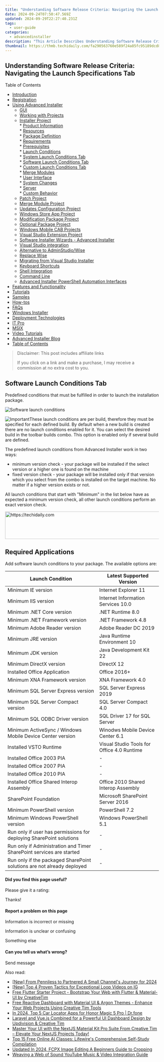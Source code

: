 ```yaml
---
title: "Understanding Software Release Criteria: Navigating the Launch Specifications Tab"
date: 2024-09-24T07:50:47.569Z
updated: 2024-09-29T22:27:40.231Z
tags:
  - user-guide
categories:
  - advancedinstaller
description: "This Article Describes Understanding Software Release Criteria: Navigating the Launch Specifications Tab"
thumbnail: https://thmb.techidaily.com/fa290563760e589f24a85fc95189dcd8b9293ad6203d8af2e7f7aed06726e6d2.jpg
---
```


## Understanding Software Release Criteria: Navigating the Launch Specifications Tab

Table of Contents

* [Introduction](https://tools.techidaily.com/advancedinstaller/products/)
* [Registration](https://tools.techidaily.com/advancedinstaller/products/)
* [Using Advanced Installer](https://tools.techidaily.com/advancedinstaller/products/)  
   * [GUI](https://tools.techidaily.com/advancedinstaller/products/)  
   * [Working with Projects](https://tools.techidaily.com/advancedinstaller/products/)  
   * [Installer Project](https://tools.techidaily.com/advancedinstaller/products/)  
         * [Product Information](https://tools.techidaily.com/advancedinstaller/products/)  
         * [Resources](https://tools.techidaily.com/advancedinstaller/products/)  
         * [Package Definition](https://tools.techidaily.com/advancedinstaller/products/)  
         * [Requirements](https://tools.techidaily.com/advancedinstaller/products/)  
                  * [Prerequisites](https://tools.techidaily.com/advancedinstaller/products/)  
                  * [Launch Conditions](https://tools.techidaily.com/advancedinstaller/products/)  
                              * [System Launch Conditions Tab](https://tools.techidaily.com/advancedinstaller/products/)  
                              * [Software Launch Conditions Tab](https://tools.techidaily.com/advancedinstaller/products/)  
                              * [Custom Launch Conditions Tab](https://tools.techidaily.com/advancedinstaller/products/)  
                  * [Merge Modules](https://tools.techidaily.com/advancedinstaller/products/)  
         * [User Interface](https://tools.techidaily.com/advancedinstaller/products/)  
         * [System Changes](https://tools.techidaily.com/advancedinstaller/products/)  
         * [Server](https://tools.techidaily.com/advancedinstaller/products/)  
         * [Custom Behavior](https://tools.techidaily.com/advancedinstaller/products/)  
   * [Patch Project](https://tools.techidaily.com/advancedinstaller/products/)  
   * [Merge Module Project](https://tools.techidaily.com/advancedinstaller/products/)  
   * [Updates Configuration Project](https://tools.techidaily.com/advancedinstaller/products/)  
   * [Windows Store App Project](https://tools.techidaily.com/advancedinstaller/products/)  
   * [Modification Package Project](https://tools.techidaily.com/advancedinstaller/products/)  
   * [Optional Package Project](https://tools.techidaily.com/advancedinstaller/products/)  
   * [Windows Mobile CAB Projects](https://tools.techidaily.com/advancedinstaller/products/)  
   * [Visual Studio Extension Project](https://tools.techidaily.com/advancedinstaller/products/)  
   * [Software Installer Wizards - Advanced Installer](https://tools.techidaily.com/advancedinstaller/products/)  
   * [Visual Studio integration](https://tools.techidaily.com/advancedinstaller/products/)  
   * [Alternative to AdminStudio/Wise](https://tools.techidaily.com/advancedinstaller/products/)  
   * [Replace Wise](https://tools.techidaily.com/advancedinstaller/products/)  
   * [Migrating from Visual Studio Installer](https://tools.techidaily.com/advancedinstaller/products/)  
   * [Keyboard Shortcuts](https://tools.techidaily.com/advancedinstaller/products/)  
   * [Shell Integration](https://tools.techidaily.com/advancedinstaller/products/)  
   * [Command Line](https://tools.techidaily.com/advancedinstaller/products/)  
   * [Advanced Installer PowerShell Automation Interfaces](https://tools.techidaily.com/advancedinstaller/products/)
* [Features and Functionality](https://tools.techidaily.com/advancedinstaller/products/)
* [Tutorials](https://tools.techidaily.com/advancedinstaller/products/)
* [Samples](https://tools.techidaily.com/advancedinstaller/products/)
* [How-tos](https://tools.techidaily.com/advancedinstaller/products/)
* [FAQs](https://tools.techidaily.com/advancedinstaller/products/)
* [Windows Installer](https://tools.techidaily.com/advancedinstaller/products/)
* [Deployment Technologies](https://tools.techidaily.com/advancedinstaller/products/)
* [IT Pro](https://tools.techidaily.com/advancedinstaller/products/)
* [MSIX](https://tools.techidaily.com/advancedinstaller/products/)
* [Video Tutorials](https://tools.techidaily.com/advancedinstaller/products/)
* [Advanced Installer Blog](https://tools.techidaily.com/advancedinstaller/products/)
* [Table of Contents](https://tools.techidaily.com/advancedinstaller/products/)

>  Disclaimer: This post includes affiliate links
>
>  If you click on a link and make a purchase, I may receive a commission at no extra cost to you.
>

## Software Launch Conditions Tab

Predefined conditions that must be fulfilled in order to launch the installation package.

![Software launch conditions](https://cdn.advancedinstaller.com/img/ui/software-launch-conditions.png "Software launch conditions")  

![Important](https://cdn.advancedinstaller.com/svg/common/IconMessageInfo.svg)These launch conditions are per build, therefore they must be specified for each defined build. By default when a new build is created there are no launch conditions enabled for it. You can select the desired build in the toolbar builds combo. This option is enabled only if several build are defined.

The predefined launch conditions from Advanced Installer work in two ways:

* minimum version check - your package will be installed if the select version or a higher one is found on the machine
* fixed version check - your package will be installed only if that version which you select from the combo is installed on the target machine. No matter if a higher version exists or not.

All launch conditions that start with "Minimum" in the list below have as expected a minimum version check, all other launch conditions perform an exact version check.

<!-- affiliate ads begin -->
<a href="https://appsumo.8odi.net/c/5597632/2130887/7443" target="_top" id="2130887">
  <img src="//a.impactradius-go.com/display-ad/7443-2130887" border="0" alt="https://techidaily.com" width="728" height="90"/>
</a>
<img height="0" width="0" src="https://appsumo.8odi.net/i/5597632/2130887/7443" style="position:absolute;visibility:hidden;" border="0" />
<!-- affiliate ads end -->

## Required Applications

Add software launch conditions to your package. The available options are:

| Launch Condition                                                       | Latest Supported Version                   |
| ---------------------------------------------------------------------- | ------------------------------------------ |
| Minimum IE version                                                     | Internet Explorer 11                       |
| Minimum IIS version                                                    | Internet Information Services 10.0         |
| Minimum .NET Core version                                              | .NET Runtime 8.0                           |
| Minimum .NET Framework version                                         | .NET Framework 4.8                         |
| Minimum Adobe Reader version                                           | Adobe Reader DC 2019                       |
| Minimum JRE version                                                    | Java Runtime Environment 10                |
| Minimum JDK version                                                    | Java Development Kit 22                    |
| Minimum DirectX version                                                | DirectX 12                                 |
| Installed Office Application                                           | Office 2016+                               |
| Minimum XNA Framework version                                          | XNA Framework 4.0                          |
| Minimum SQL Server Express version                                     | SQL Server Express 2019                    |
| Minimum SQL Server Compact version                                     | SQL Server Compact 4.0                     |
| Minimum SQL ODBC Driver version                                        | SQL Driver 17 for SQL Server               |
| Minimum ActiveSync / Windows Mobile Device Center version              | Winodws Mobile Device Center 6.1           |
| Installed VSTO Runtime                                                 | Visual Studio Tools for Office 4.0 Runtime |
| Installed Office 2003 PIA                                              | \-                                         |
| Installed Office 2007 PIA                                              | \-                                         |
| Installed Office 2010 PIA                                              | \-                                         |
| Installed Office Shared Interop Assembly                               | Office 2010 Shared Interop Assembly        |
| SharePoint Foundation                                                  | Microsoft SharePoint Server 2016           |
| Minimum PowerShell version                                             | PowerShell 7.2                             |
| Minimum Windows PowerShell version                                     | Windows PowerShell 5.1                     |
| Run only if user has permissions for deploying SharePoint solutions    | \-                                         |
| Run only if Administration and Timer SharePoint services are started   | \-                                         |
| Run only if the packaged SharePoint solutions are not already deployed | \-                                         |

#### Did you find this page useful?

Please give it a rating:

 Thanks!

#### Report a problem on this page

Information is incorrect or missing

Information is unclear or confusing

Something else

#### Can you tell us what’s wrong?

Send message

<ins class="adsbygoogle"
     style="display:block"
     data-ad-format="autorelaxed"
     data-ad-client="ca-pub-7571918770474297"
     data-ad-slot="1223367746"></ins>

<ins class="adsbygoogle"
     style="display:block"
     data-ad-client="ca-pub-7571918770474297"
     data-ad-slot="8358498916"
     data-ad-format="auto"
     data-full-width-responsive="true"></ins>

<span class="atpl-alsoreadstyle">Also read:</span>
<div><ul>
<li><a href="https://youtube-webster.techidaily.com/rom-penniless-to-partnered-a-small-channels-journey-for-2024/"><u>[New] From Penniless to Partnered A Small Channel's Journey for 2024</u></a></li>
<li><a href="https://instagram-video-files.techidaily.com/new-top-4-proven-tactics-for-exceptional-loop-videos-on-ig/"><u>[New] Top 4 Proven Tactics for Exceptional Loop Videos on IG</u></a></li>
<li><a href="https://fox-sure.techidaily.com/free-flutter-starter-project-bootstrap-your-web-with-flutter-and-material-ui-by-creativetim/"><u>Free Flutter Starter Project - Bootstrap Your Web with Flutter & Material-UI by CreativeTim</u></a></li>
<li><a href="https://fox-sure.techidaily.com/free-reactive-dashboard-with-material-ui-and-argon-themes-enhance-your-web-projects-using-creative-tim-tools/"><u>Free Reactive Dashboard with Material UI & Argon Themes - Enhance Your Web Projects Using Creative Tim Tools</u></a></li>
<li><a href="https://android-location-track.techidaily.com/in-2024-top-5-car-locator-apps-for-honor-magic-5-pro-drfone-by-drfone-virtual-android/"><u>In 2024, Top 5 Car Locator Apps for Honor Magic 5 Pro | Dr.fone</u></a></li>
<li><a href="https://fox-sure.techidaily.com/laravel-and-vuejs-combined-for-a-powerful-ui-dashboard-design-by-updivision-and-creative-tim/"><u>Laravel and Vue.js Combined for a Powerful UI Dashboard Design by Updivision & Creative Tim</u></a></li>
<li><a href="https://fox-sure.techidaily.com/master-your-ui-with-the-nextjs-material-kit-pro-suite-from-creative-tim-elevate-your-nextjs-projects-today/"><u>Master Your UI with the NextJS Material Kit Pro Suite From Creative Tim – Elevate Your NextJS Projects Today!</u></a></li>
<li><a href="https://techno-recovery.techidaily.com/top-15-free-online-ai-classes-lifewires-comprehensive-self-study-compilation/"><u>Top 15 Free Online AI Classes: Lifewire's Comprehensive Self-Study Compilation</u></a></li>
<li><a href="https://ai-driven-video-production.techidaily.com/updated-in-2024-fcpx-image-editing-a-beginners-guide-to-cropping/"><u>Updated In 2024, FCPX Image Editing A Beginners Guide to Cropping</u></a></li>
<li><a href="https://extra-lessons.techidaily.com/weaving-a-web-of-sound-youtube-music-and-video-integration-guide/"><u>Weaving a Web of Sound YouTube Music & Video Integration Guide</u></a></li>
</ul></div>

